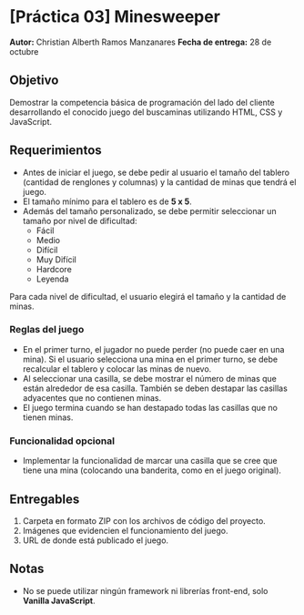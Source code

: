 # [Práctica 03] Minesweeper

**Autor:** Christian Alberth Ramos Manzanares
**Fecha de entrega:** 28 de octubre  

## Objetivo

Demostrar la competencia básica de programación del lado del cliente desarrollando el conocido juego del buscaminas utilizando HTML, CSS y JavaScript.

## Requerimientos

- Antes de iniciar el juego, se debe pedir al usuario el tamaño del tablero (cantidad de renglones y columnas) y la cantidad de minas que tendrá el juego. 
- El tamaño mínimo para el tablero es de **5 x 5**. 
- Además del tamaño personalizado, se debe permitir seleccionar un tamaño por nivel de dificultad:
  - Fácil
  - Medio
  - Difícil
  - Muy Difícil
  - Hardcore
  - Leyenda

Para cada nivel de dificultad, el usuario elegirá el tamaño y la cantidad de minas.

### Reglas del juego

- En el primer turno, el jugador no puede perder (no puede caer en una mina). Si el usuario selecciona una mina en el primer turno, se debe recalcular el tablero y colocar las minas de nuevo.
- Al seleccionar una casilla, se debe mostrar el número de minas que están alrededor de esa casilla. También se deben destapar las casillas adyacentes que no contienen minas.
- El juego termina cuando se han destapado todas las casillas que no tienen minas.

### Funcionalidad opcional

- Implementar la funcionalidad de marcar una casilla que se cree que tiene una mina (colocando una banderita, como en el juego original).

## Entregables

1. Carpeta en formato ZIP con los archivos de código del proyecto.
2. Imágenes que evidencien el funcionamiento del juego.
3. URL de donde está publicado el juego.

## Notas

- No se puede utilizar ningún framework ni librerías front-end, solo **Vanilla JavaScript**.
